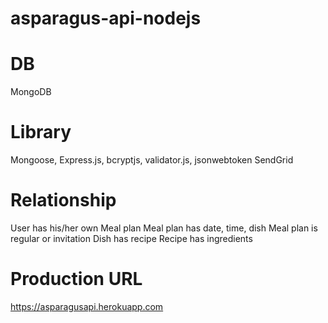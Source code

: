 # asparagus-api-nodejs

# DB
MongoDB

# Library
Mongoose, Express.js, bcryptjs, validator.js, jsonwebtoken
SendGrid

# Relationship
User has his/her own Meal plan
Meal plan has date, time, dish
Meal plan is regular or invitation
Dish has recipe
Recipe has ingredients

# Production URL
https://asparagusapi.herokuapp.com